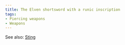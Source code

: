 ```yaml
---
title: The Elven shortsword with a runic inscription
tags:
- Piercing weapons
- Weapons
---
```


See also: [Sting](Sting "wikilink")
